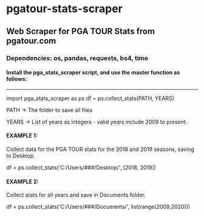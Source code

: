 # pgatour-stats-scraper
## Web Scraper for PGA TOUR Stats from pgatour.com

### Dependencies: os, pandas, requests, bs4, time

#### Install the pga_stats_scraper script, and use the master function as follows:

------------------------------------------------------------

import pga_stats_scraper as ps
df = ps.collect_stats(PATH, YEARS)

PATH -> The folder to save all files

YEARS -> List of years as integers - valid years include 2009 to present.

#### EXAMPLE 1:

Collect data for the PGA TOUR stats for the 2018 and 2019 seasons, saving to Desktop.

df = ps.collect_stats('C:/Users/###/Desktop/', [2018, 2019])

#### EXAMPLE 2:

Collect stats for all years and save in Documents folder.

df = ps.collect_stats('C:/Users/###/Documents/', list(range(2009,2020)))
